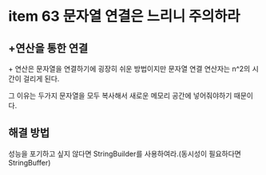 # item 63 문자열 연결은 느리니 주의하라

## +연산을 통한 연결

\+ 연산은 문자열을 연결하기에 굉장히 쉬운 방법이지만 문자열 연결 연산자는 n^2의 시간이 걸리게 된다.

그 이유는 두가지 문자열을 모두 복사해서 새로운 메모리 공간에 넣어줘야하기 때문이다.

## 해결 방법

성능을 포기하고 싶지 않다면 StringBuilder를 사용하여라.(동시성이 필요하다면 StringBuffer)